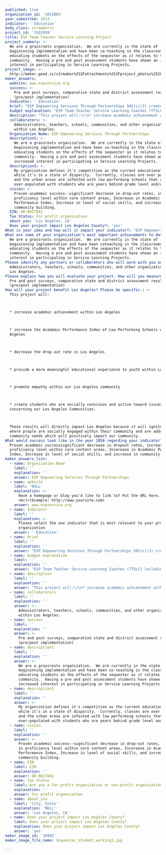 ```yaml
---
published: true
organization_id: '2013063'
year_submitted: 2013
indicator: ' Education'
body_class: strawberry
project_id: '3102039'
title: ESP Team Teacher Service Learning Project
project_summary: >-
  We are a grassroots organization.  We are currently in the state of
  begininning implementation and have been co-teaching in the classrooms
  educating students on the effects of the sequester as it relates to their
  community.  Having a pre and post assessment students have shown an increased
  interest in participating in Service Learning Projects.  
project_image: >-
  http://maker.good.is/s3/maker%252Fattachments%252Fproject_photos%252Fimages%252F16942%252Fdisplay%252FSequester_student_working1.jpg=c570x385
maker_answers:
  website: www.espservice.org
  success: >-
    Pre and post surveys, comparative state and district assessment result
    (pre/post implementation)
  Indicator: ' Education'
  brief: "ESP Empowering Services Through Partnerships 501(c)(3) created the Team Teacher Service Learning Project (TTSLP).  The TTSLP encompasses the idea of reducing the student-teacher ratio by 50% (2 teachers per 30-40 students).  By providing an additional teacher, Team Teacher Service Learning Project (TTSLP), to service those classes that are in the greatest need, students are again afforded an opportunity of a quality education and can once again use the teacher as a resource and a facilitator of the actual learning process.  \r\n\r\nIII.\tOur Vision\r\nESP Empowering Services Through Partnerships 501(c)(3) idea will improve Los Angeles and positively impact Education and Social Connectedness, 2 of the 8 indicators.  Our vision encompasses partnering to educate our youth on the core content standards while engaging them in Service Learning Projects. \r\nIV.\t Service Learning\r\nService learning is a teaching strategy that combines meaningful service to the community with acquisition of academic learning and skills.  The Team Teacher Service Learning Project is a service learning project that encompasses all of the core curriculum areas of English Language Arts, Science, Technology, Engineering, Fine Arts, Math, and the Social Sciences.  While students are learning the content areas, they are engaged in the process of relating it to a real life experience that can directly impact their community and streaming it towards Sustainability: using the acquired knowledge and skills to sustain their learning and their community.  This learning through service approach not only provides a meaningful approach to learning the content areas but also builds a sense of community, responsibility, awareness, and self-esteem.  Overall, students will serve as active participants who are actively engaged within their learning which will directly improve their academic performance and increase academic achievement.  \r\nBy teaching the content through service learning projects, students will be more socially conscious and active toward issues concerning their communities. Consequently, they will become more engaged in the actual learning process while serving their community.  Moreover, this experience will drive them to a more successful and meaningful learning path and thus creating productive community-based citizens.  Students will be able to use these acquired skills throughout their educational careers as well as throughout life.  In addition, values of service, empathy, and community building will be instilled from an early stage and students will be engaged in the process of community sustainability.\r\n\r\nV.\t ESP Team Teacher Service Learning Project\r\nThe TTSLP instructor is a highly qualified credentialed educators.  He/she will serve as a co-teacher that enhance the primary teacher's content by engaging students in  Service Learning Opportunities.  While providing additional support, the primary teacher will be afforded opportunities to prioritize instruction based on student individual needs.  Subsequently, students will be able to access the core curriculum and serve their community; thus resulting in academic success—as proven by the decrease in drop-out rates, and increases in proficiency level within the core content, Academic Performance Index, social skills, and community building. \r\n Prior to the lessons, both teachers would collaborate on the goals and objectives of the content core standards.  Teachers would initiate learning talks engaging students on becoming socially conscious learners.  During this process students will be taught the process of the strategic thinking where they conduct needs assessments and goal setting as it relates to students and community members.  Subsequently, teachers begin to  facilitate service learning projects that would incorporate the identified needs and the core content learning standards.   An example would be a Geometry class learning about the area and perimeter formula and taking this information and applying it to  a Service Learning gardening project.  \r\n"
  budget explanation: "ESP Team Teacher Service Learning Coaches (TTSLC) including Training\r\n4  TTSLC x 8 (hours) x 5 days X 10 (months) @ $55.00/hour = $88,000\r\nMaterials & Supplies = $12,000\r\nTotal:  $100,000"
  description: "This project will:\r\n* increase academic achievement within Los Angeles\r\n* increase the Academic Performance Index of Low Performing Schools within Los Angeles\r\n* decrease the drop out rate in Los Angeles \r\n* provide a more meaningful educational experience to youth within Los Angeles\r\n* promote empathy within our Los Angeles community\r\n* create students who are socially conscious and active toward issues concerning our Los Angeles Communities.  \r\nThese results will directly impact Los Angeles because it will ignite a system where prople are socially engaged within their community and are addressing community needs which will positively impact our community."
  collaborators: >-
    Administrators, teachers, schools, communities, and other organizations
    within Los Angeles.
  Organization Name: ESP Empowering Services Through Partnerships
  description1: >-
    We are a grassroots organization.  We are currently in the state of
    begininning implementation and have been co-teaching in the classrooms
    educating students on the effects of the sequester as it relates to their
    community.  Having a pre and post assessment students have shown an
    increased interest in participating in Service Learning Projects.  
  description3: >-
    My organization defines it's competition as the current educational system
    while it's in a state of disparity.  Currently, classes are over populated
    and the urban areas are infested with low performing schools that are
    over-populated with students who are years behind grade level and/or 
  vision: >-
    Proven academic success--significant decrease in drop-out rates, increase in
    proficiency level within core content areas, Incerease in Academic
    Performance Index, Increase in level of social skills, and increase in
    community building.
  EIN: 80-0627841
  Tax Status: For profit organization
  about_you: 'Los Angeles, CA'
  Does your project impact Los Angeles County?: 'yes'
What is your idea and how will it impact your indicator?: "ESP Empowering Services Through Partnerships 501(c)(3) created the Team Teacher Service Learning Project (TTSLP).  The TTSLP encompasses the idea of reducing the studentteacher ratio by 50% (2 teachers per 3040 students).  By providing an additional teacher, Team Teacher Service Learning Project (TTSLP), to service those classes that are in the greatest need, students are again afforded an opportunity of a quality education and can once again use the teacher as a resource and a facilitator of the actual learning process.  \n\n\n\n\n\nIII.\tOur Vision\n\n\nESP Empowering Services Through Partnerships 501(c)(3) idea will improve Los Angeles and positively impact Education and Social Connectedness, 2 of the 8 indicators.  Our vision encompasses partnering to educate our youth on the core content standards while engaging them in Service Learning Projects. \n\n\nIV.\t Service Learning\n\n\nService learning is a teaching strategy that combines meaningful service to the community with acquisition of academic learning and skills.  The Team Teacher Service Learning Project is a service learning project that encompasses all of the core curriculum areas of English Language Arts, Science, Technology, Engineering, Fine Arts, Math, and the Social Sciences.  While students are learning the content areas, they are engaged in the process of relating it to a real life experience that can directly impact their community and streaming it towards Sustainability: using the acquired knowledge and skills to sustain their learning and their community.  This learning through service approach not only provides a meaningful approach to learning the content areas but also builds a sense of community, responsibility, awareness, and selfesteem.  Overall, students will serve as active participants who are actively engaged within their learning which will directly improve their academic performance and increase academic achievement.  \n\n\nBy teaching the content through service learning projects, students will be more socially conscious and active toward issues concerning their communities. Consequently, they will become more engaged in the actual learning process while serving their community.  Moreover, this experience will drive them to a more successful and meaningful learning path and thus creating productive communitybased citizens.  Students will be able to use these acquired skills throughout their educational careers as well as throughout life.  In addition, values of service, empathy, and community building will be instilled from an early stage and students will be engaged in the process of community sustainability.\n\n\n\n\n\nV.\t ESP Team Teacher Service Learning Project\n\n\nThe TTSLP instructor is a highly qualified credentialed educators.  He/she will serve as a coteacher that enhance the primary teacher's content by engaging students in  Service Learning Opportunities.  While providing additional support, the primary teacher will be afforded opportunities to prioritize instruction based on student individual needs.  Subsequently, students will be able to access the core curriculum and serve their community; thus resulting in academic success—as proven by the decrease in dropout rates, and increases in proficiency level within the core content, Academic Performance Index, social skills, and community building. \n\n\n Prior to the lessons, both teachers would collaborate on the goals and objectives of the content core standards.  Teachers would initiate learning talks engaging students on becoming socially conscious learners.  During this process students will be taught the process of the strategic thinking where they conduct needs assessments and goal setting as it relates to students and community members.  Subsequently, teachers begin to  facilitate service learning projects that would incorporate the identified needs and the core content learning standards.   An example would be a Geometry class learning about the area and perimeter formula and taking this information and applying it to  a Service Learning gardening project.  \n\n\n"
What are some of your organization’s most important achievements to date?: >-
  We are a grassroots organization.  We are currently in the state of
  begininning implementation and have been coteaching in the classrooms
  educating students on the effects of the sequester as it relates to their
  community.  Having a pre and post assessment students have shown an increased
  interest in participating in Service Learning Projects.  
Please identify any partners or collaborators who will work with you on this project.: >-
  Administrators, teachers, schools, communities, and other organizations within
  Los Angeles.
Please explain how you will evaluate your project. How will you measure success?: >-
  Pre and post surveys, comparative state and district assessment result
  (pre/post implementation)
How will your project benefit Los Angeles? Please be specific.: >-
  This project will:



  * increase academic achievement within Los Angeles



  * increase the Academic Performance Index of Low Performing Schools within Los
  Angeles



  * decrease the drop out rate in Los Angeles 



  * provide a more meaningful educational experience to youth within Los Angeles



  * promote empathy within our Los Angeles community



  * create students who are socially conscious and active toward issues
  concerning our Los Angeles Communities.  



  These results will directly impact Los Angeles because it will ignite a system
  where prople are socially engaged within their community and are addressing
  community needs which will positively impact our community.
What would success look like in the year 2050 regarding your indicator?: >-
  Proven academic successsignificant decrease in dropout rates, increase in
  proficiency level within core content areas, Incerease in Academic Performance
  Index, Increase in level of social skills, and increase in community building.
maker_answers_list:
  - name: Organization Name
    label: ''
    explanation: ''
    answer: ESP Empowering Services Through Partnerships
  - name: website
    label: 'NULL'
    explanation: >-
      Have a homepage or blog you'd like to link to? Put the URL here.
      <br/>(Example: http://www.yoursite.com)
    answer: www.espservice.org
  - name: Indicator
    label: ''
    explanation: >-
      Please select the one indicator that is most relevant to your project or
      organization
    answer: ' Education'
  - name: brief
    label: ''
    explanation: ''
    answer: "ESP Empowering Services Through Partnerships 501(c)(3) created the Team Teacher Service Learning Project (TTSLP).  The TTSLP encompasses the idea of reducing the student-teacher ratio by 50% (2 teachers per 30-40 students).  By providing an additional teacher, Team Teacher Service Learning Project (TTSLP), to service those classes that are in the greatest need, students are again afforded an opportunity of a quality education and can once again use the teacher as a resource and a facilitator of the actual learning process.  \r\n\r\nIII.\tOur Vision\r\nESP Empowering Services Through Partnerships 501(c)(3) idea will improve Los Angeles and positively impact Education and Social Connectedness, 2 of the 8 indicators.  Our vision encompasses partnering to educate our youth on the core content standards while engaging them in Service Learning Projects. \r\nIV.\t Service Learning\r\nService learning is a teaching strategy that combines meaningful service to the community with acquisition of academic learning and skills.  The Team Teacher Service Learning Project is a service learning project that encompasses all of the core curriculum areas of English Language Arts, Science, Technology, Engineering, Fine Arts, Math, and the Social Sciences.  While students are learning the content areas, they are engaged in the process of relating it to a real life experience that can directly impact their community and streaming it towards Sustainability: using the acquired knowledge and skills to sustain their learning and their community.  This learning through service approach not only provides a meaningful approach to learning the content areas but also builds a sense of community, responsibility, awareness, and self-esteem.  Overall, students will serve as active participants who are actively engaged within their learning which will directly improve their academic performance and increase academic achievement.  \r\nBy teaching the content through service learning projects, students will be more socially conscious and active toward issues concerning their communities. Consequently, they will become more engaged in the actual learning process while serving their community.  Moreover, this experience will drive them to a more successful and meaningful learning path and thus creating productive community-based citizens.  Students will be able to use these acquired skills throughout their educational careers as well as throughout life.  In addition, values of service, empathy, and community building will be instilled from an early stage and students will be engaged in the process of community sustainability.\r\n\r\nV.\t ESP Team Teacher Service Learning Project\r\nThe TTSLP instructor is a highly qualified credentialed educators.  He/she will serve as a co-teacher that enhance the primary teacher's content by engaging students in  Service Learning Opportunities.  While providing additional support, the primary teacher will be afforded opportunities to prioritize instruction based on student individual needs.  Subsequently, students will be able to access the core curriculum and serve their community; thus resulting in academic success—as proven by the decrease in drop-out rates, and increases in proficiency level within the core content, Academic Performance Index, social skills, and community building. \r\n Prior to the lessons, both teachers would collaborate on the goals and objectives of the content core standards.  Teachers would initiate learning talks engaging students on becoming socially conscious learners.  During this process students will be taught the process of the strategic thinking where they conduct needs assessments and goal setting as it relates to students and community members.  Subsequently, teachers begin to  facilitate service learning projects that would incorporate the identified needs and the core content learning standards.   An example would be a Geometry class learning about the area and perimeter formula and taking this information and applying it to  a Service Learning gardening project.  \r\n"
  - name: budget explanation
    label: ''
    explanation: ''
    answer: "ESP Team Teacher Service Learning Coaches (TTSLC) including Training\r\n4  TTSLC x 8 (hours) x 5 days X 10 (months) @ $55.00/hour = $88,000\r\nMaterials & Supplies = $12,000\r\nTotal:  $100,000"
  - name: description
    label: ''
    explanation: ''
    answer: "This project will:\r\n* increase academic achievement within Los Angeles\r\n* increase the Academic Performance Index of Low Performing Schools within Los Angeles\r\n* decrease the drop out rate in Los Angeles \r\n* provide a more meaningful educational experience to youth within Los Angeles\r\n* promote empathy within our Los Angeles community\r\n* create students who are socially conscious and active toward issues concerning our Los Angeles Communities.  \r\nThese results will directly impact Los Angeles because it will ignite a system where prople are socially engaged within their community and are addressing community needs which will positively impact our community."
  - name: collaborators
    label: ''
    explanation: ''
    answer: >-
      Administrators, teachers, schools, communities, and other organizations
      within Los Angeles.
  - name: success
    label: ''
    explanation: ''
    answer: >-
      Pre and post surveys, comparative state and district assessment result
      (pre/post implementation)
  - name: description1
    label: ''
    explanation: ''
    answer: >-
      We are a grassroots organization.  We are currently in the state of
      begininning implementation and have been co-teaching in the classrooms
      educating students on the effects of the sequester as it relates to their
      community.  Having a pre and post assessment students have shown an
      increased interest in participating in Service Learning Projects.  
  - name: description3
    label: ''
    explanation: ''
    answer: >-
      My organization defines it's competition as the current educational system
      while it's in a state of disparity.  Currently, classes are over populated
      and the urban areas are infested with low performing schools that are
      over-populated with students who are years behind grade level and/or 
  - name: vision
    label: ''
    explanation: ''
    answer: >-
      Proven academic success--significant decrease in drop-out rates, increase
      in proficiency level within core content areas, Incerease in Academic
      Performance Index, Increase in level of social skills, and increase in
      community building.
  - name: EIN
    label: EIN
    explanation: ''
    answer: 80-0627841
  - name: Tax Status
    label: Are you a for profit organization or non-profit organization?
    explanation: ''
    answer: For profit organization
  - name: about_you
    label: 'City, State'
    explanation: 'NULL'
    answer: 'Los Angeles, CA'
  - name: Does your project impact Los Angeles County?
    label: Does your project impact Los Angeles County?
    explanation: Does your project impact Los Angeles County?
    answer: 'yes'
maker_image_id: '16942'
maker_image_file_name: Sequester_student_working1.jpg

---
```

